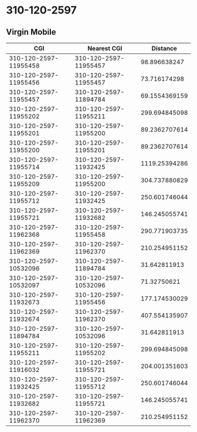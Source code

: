 # 310-120-2597
## Virgin Mobile


| CGI | Nearest CGI | Distance |
|-----|-------------|----------|
| 310-120-2597-11955458 | 310-120-2597-11955457 | 98.896638247 |
| 310-120-2597-11955456 | 310-120-2597-11955457 | 73.716174298 |
| 310-120-2597-11955457 | 310-120-2597-11894784 | 69.1554369159 |
| 310-120-2597-11955202 | 310-120-2597-11955211 | 299.694845098 |
| 310-120-2597-11955201 | 310-120-2597-11955200 | 89.2362707614 |
| 310-120-2597-11955200 | 310-120-2597-11955201 | 89.2362707614 |
| 310-120-2597-11955714 | 310-120-2597-11932425 | 1119.25394286 |
| 310-120-2597-11955209 | 310-120-2597-11955200 | 304.737880829 |
| 310-120-2597-11955712 | 310-120-2597-11932425 | 250.601746044 |
| 310-120-2597-11955721 | 310-120-2597-11932682 | 146.245055741 |
| 310-120-2597-11962368 | 310-120-2597-11955458 | 290.771903735 |
| 310-120-2597-11962369 | 310-120-2597-11962370 | 210.254951152 |
| 310-120-2597-10532096 | 310-120-2597-11894784 | 31.642811913 |
| 310-120-2597-10532097 | 310-120-2597-10532096 | 71.32750621 |
| 310-120-2597-11932673 | 310-120-2597-11955456 | 177.174530029 |
| 310-120-2597-11932674 | 310-120-2597-11962370 | 407.554135907 |
| 310-120-2597-11894784 | 310-120-2597-10532096 | 31.642811913 |
| 310-120-2597-11955211 | 310-120-2597-11955202 | 299.694845098 |
| 310-120-2597-11916032 | 310-120-2597-11955721 | 204.001351603 |
| 310-120-2597-11932425 | 310-120-2597-11955712 | 250.601746044 |
| 310-120-2597-11932682 | 310-120-2597-11955721 | 146.245055741 |
| 310-120-2597-11962370 | 310-120-2597-11962369 | 210.254951152 |
